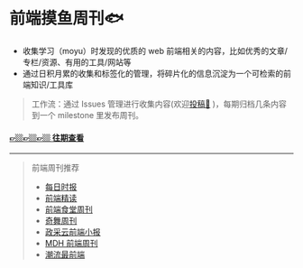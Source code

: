 # 前端摸鱼周刊🐟

 - 收集学习（moyu）时发现的优质的 web 前端相关的内容，比如优秀的文章/专栏/资源、有用的工具/网站等
 - 通过日积月累的收集和标签化的管理，将碎片化的信息沉淀为一个可检索的前端知识/工具库

> 工作流：通过 Issues 管理进行收集内容(欢迎[投稿🎯](https://github.com/fe-focus/moyu-weekly/issues/new/choose) )，每期归档几条内容到一个 milestone 里发布周刊。

#### [👉🏼👉🏼👉🏼 往期查看](https://github.com/mewcoder/moyu-weekly/milestones)

---

> 前端周刊推荐
> - [每日时报](https://wubaiqing.github.io/zaobao)
> - [前端精读](https://github.com/ascoders/weekly)
> - [前端食堂周刊](https://github.com/Geekhyt/weekly)
> - [奇舞周刊](https://weekly.75.team/)
> - [政采云前端小报](https://weekly.zoo.team/)
> - [MDH 前端周刊](https://github.com/sorrycc/weekly)
> - [潮流最前端](https://www.yuque.com/alibabaf2e/weekly)
